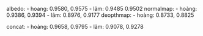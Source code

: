 albedo:
    - hoang: 0.9580, 0.9575
    - lâm: 0.9485 0.9502
normalmap:
    - hoàng: 0.9386, 0.9394
    - lâm: 0.8976, 0.9177
deopthmap:
    - hoàng: 0.8733, 0.8825

concat:
    - hoàng: 0.9658, 0.9795
    - lâm: 0.9078, 0.9278